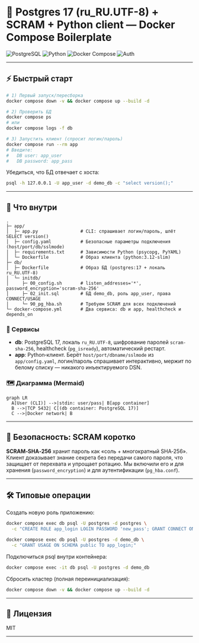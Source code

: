 # 🚀 Postgres 17 (ru\_RU.UTF-8) + SCRAM + Python client — Docker Compose Boilerplate

![PostgreSQL](https://img.shields.io/badge/PostgreSQL-17-blue)
![Python](https://img.shields.io/badge/Python-3.12-informational)
![Docker Compose](https://img.shields.io/badge/Docker-Compose-green)
![Auth](https://img.shields.io/badge/Auth-SCRAM--SHA--256-purple)

---

## ⚡️ Быстрый старт

```bash
# 1) Первый запуск/пересборка
docker compose down -v && docker compose up --build -d

# 2) Проверить БД
docker compose ps
# или
docker compose logs -f db

# 3) Запустить клиент (спросит логин/пароль)
docker compose run --rm app
# Введите:
#   DB user: app_user
#   DB password: app_pass
```

Убедиться, что БД отвечает с хоста:

```bash
psql -h 127.0.0.1 -U app_user -d demo_db -c "select version();"
```

---

## 🧱 Что внутри

```
.
├─ app/
│  ├─ app.py                # CLI: спрашивает логин/пароль, шлёт SELECT version()
│  ├─ config.yaml           # Безопасные параметры подключения (host/port/db/sslmode)
│  ├─ requirements.txt      # Зависимости Python (psycopg, PyYAML)
│  └─ Dockerfile            # Образ клиента (python:3.12-slim)
├─ db/
│  ├─ Dockerfile            # Образ БД (postgres:17 + локаль ru_RU.UTF-8)
│  └─ initdb/
│     ├─ 00_config.sh       # listen_addresses='*', password_encryption='scram-sha-256'
│     ├─ 02_init.sql        # БД demo_db, роль app_user, права CONNECT/USAGE
│     └─ 90_pg_hba.sh       # Требуем SCRAM для всех подключений
└─ docker-compose.yml       # Два сервиса: db и app, healthcheck и depends_on
```

### 🧩 Сервисы

* **db**: PostgreSQL 17, локаль `ru_RU.UTF-8`, шифрование паролей `scram-sha-256`, healthcheck (`pg_isready`), автоматический рестарт.
* **app**: Python‑клиент. Берёт `host/port/dbname/sslmode` из `app/config.yaml`, логин/пароль спрашивает интерактивно, мержит по белому списку — никакого инъектируемого DSN.

### 🗺 Диаграмма (Mermaid)

```mermaid
graph LR
  A[User (CLI)] -->|stdin: user/pass| B[app container]
  B -->|TCP 5432| C[(db container: PostgreSQL 17)]
  C -->|Docker network| B
```

--- 

## 🔐 Безопасность: SCRAM коротко

**SCRAM‑SHA‑256** хранит пароль как «соль + многократный SHA‑256». Клиент доказывает знание секрета без передачи самого пароля, что защищает от перехвата и упрощает ротацию. Мы включили его и для хранения (`password_encryption`) и для аутентификации (`pg_hba.conf`).

---

## 🛠️ Типовые операции

Создать новую роль приложению:

```bash
docker compose exec db psql -U postgres -d postgres \
  -c "CREATE ROLE app_login LOGIN PASSWORD 'new_pass'; GRANT CONNECT ON DATABASE demo_db TO app_login;"

docker compose exec db psql -U postgres -d demo_db \
  -c "GRANT USAGE ON SCHEMA public TO app_login;"
```

Подключиться psql внутри контейнера:

```bash
docker compose exec -it db psql -U postgres -d demo_db
```

Сбросить кластер (полная переинициализация):

```bash
docker compose down -v && docker compose up --build -d
```

---

## 📜 Лицензия

MIT

---

